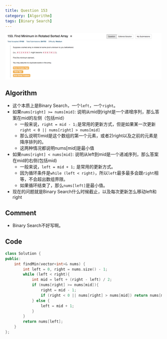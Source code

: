```yaml
---
title: Question 153
category: [Algorithm]
tags: [Binary Search]
---
```


![Description](../Assets/Figure/question153.png)

## Algorithm 

- 这个本质上是Binary Search，一个`left`，一个`right`。
- 如果`nums[right] >= nums[mid]`: 说明从mid到right是一个递增序列，那么答案在mid的左侧（包括mid）
    - 一般来说，`right = mid - 1;`是常用的更新方式，但是如果某一次更新`right < 0 || nums[right] > nums[mid]`
    - 那么说明1)mid是这个数组的第一个元素，或者2)right以及之前的元素是降序排列的。
    - 这两种情况都说明nums[mid]是最小值
- 如果`nums[right] < nums[mid]`: 说明从left到mid是一个递减序列，那么答案在mid的右侧(包括mid)
    - 一般来说，`left = mid + 1;` 是常用的更新方式。
    - 因为循环条件是`while (left < right)`，所以`left`最多最多会跟`right`相等，不会超出数组界限。
    - 如果循环结束了，那么`nums[left]`是最小值。
- 现在的问题就是Binary Search什么时候截止，以及每次更新怎么移动left和right


## Comment

- Binary Search不好写啊。

## Code


```c++
class Solution {
public:
    int findMin(vector<int>& nums) {
        int left = 0, right = nums.size() - 1;
        while (left < right){
            int mid = left + (right - left) / 2;
            if (nums[right] >= nums[mid]){
                right = mid - 1;
                if (right < 0 || nums[right] > nums[mid]) return nums[mid];
            } else { 
                left = mid + 1;
            }
        }
        return nums[left];
    }
};
```